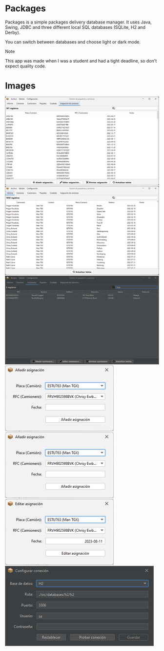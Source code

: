 # Packages

Packages is a simple packages delivery database manager. It uses Java, Swing, JDBC and three different local SQL databases (SQLite, H2 and Derby).

You can switch between databases and choose light or dark mode.

> [!NOTE]  
> This app was made when I was a student and had a tight deadline, so don't expect quality code. 

# Images

![image](.github/media/packages_01.png)
![image](.github/media/packages_02.png)
![image](.github/media/packages_04.png)
![image](.github/media/packages_03.png)
![image](.github/media/packages_05.png)
![image](.github/media/packages_06.png)
![image](.github/media/packages_07.png)